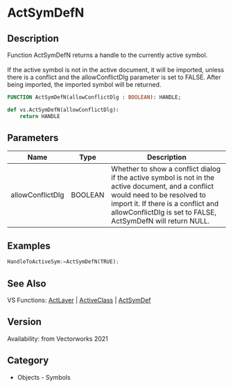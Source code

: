 # ActSymDefN

## Description
Function ActSymDefN returns a handle to the currently active symbol.<BR>
<BR>
If the active symbol is not in the active document, it will be imported, unless there is a conflict and the allowConflictDlg parameter is set to FALSE. After being imported, the imported symbol will be returned.

```pascal
FUNCTION ActSymDefN(allowConflictDlg : BOOLEAN): HANDLE;
```

```python
def vs.ActSymDefN(allowConflictDlg):
    return HANDLE
```

## Parameters
|Name|Type|Description|
|---|---|---|
|allowConflictDlg|BOOLEAN|Whether to show a conflict dialog if the active symbol is not in the active document, and a conflict would need to be resolved to import it. If there is a conflict and allowConflictDlg is set to FALSE, ActSymDefN will return NULL.|

## Examples
```python
HandleToActiveSym:=ActSymDefN(TRUE);
```

## See Also
VS Functions:
[ActLayer](ActLayer.md) 
| [ActiveClass](ActiveClass.md) 
| [ActSymDef](ActSymDef.md)

## Version
Availability: from Vectorworks 2021

## Category
* Objects - Symbols

